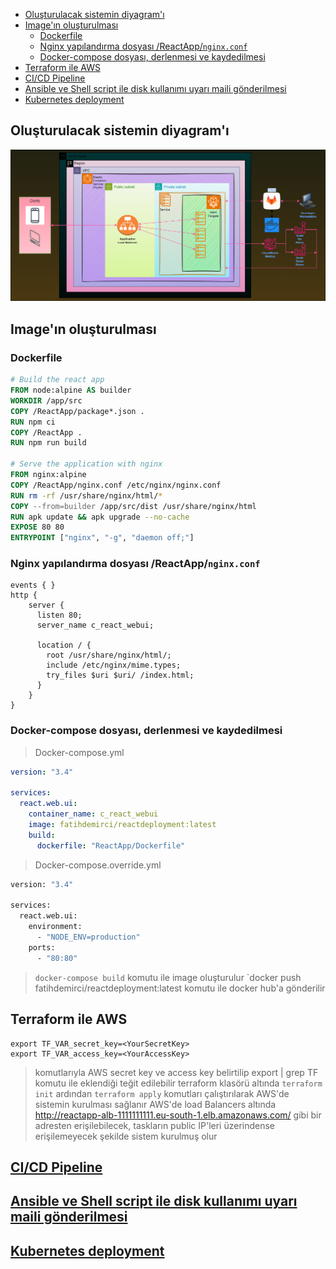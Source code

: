 - [Oluşturulacak sistemin diyagram'ı](#oluşturulacak-sistemin-diyagramı)
- [Image'ın oluşturulması](#imageın-oluşturulması)
  - [Dockerfile](#dockerfile)
  - [Nginx yapılandırma dosyası /ReactApp/`nginx.conf`](#nginx-yapılandırma-dosyası-reactappnginxconf)
  - [Docker-compose dosyası, derlenmesi ve kaydedilmesi](#docker-compose-dosyası-derlenmesi-ve-kaydedilmesi)
- [Terraform ile AWS](#terraform-ile-aws)
- [CI/CD Pipeline](#cicd-pipeline)
- [Ansible ve Shell script ile disk kullanımı uyarı maili gönderilmesi](#ansible-ve-shell-script-ile-disk-kullanımı-uyarı-maili-gönderilmesi)
- [Kubernetes deployment](#kubernetes-deployment)


## Oluşturulacak sistemin diyagram'ı
![diagram](images/aws.png)


## Image'ın oluşturulması

### Dockerfile
```Dockerfile
# Build the react app
FROM node:alpine AS builder
WORKDIR /app/src
COPY /ReactApp/package*.json .
RUN npm ci
COPY /ReactApp .
RUN npm run build

# Serve the application with nginx
FROM nginx:alpine
COPY /ReactApp/nginx.conf /etc/nginx/nginx.conf
RUN rm -rf /usr/share/nginx/html/*
COPY --from=builder /app/src/dist /usr/share/nginx/html
RUN apk update && apk upgrade --no-cache
EXPOSE 80 80
ENTRYPOINT ["nginx", "-g", "daemon off;"]
```

### Nginx yapılandırma dosyası /ReactApp/`nginx.conf`
```nginx
events { }
http {
    server {
      listen 80;
      server_name c_react_webui;

      location / {
        root /usr/share/nginx/html/;
        include /etc/nginx/mime.types;
        try_files $uri $uri/ /index.html;
      }
	}
}
```

### Docker-compose dosyası, derlenmesi ve kaydedilmesi
> Docker-compose.yml
```yml
version: "3.4"

services:
  react.web.ui:
    container_name: c_react_webui
    image: fatihdemirci/reactdeployment:latest
    build:
      dockerfile: "ReactApp/Dockerfile"
```
> Docker-compose.override.yml
```Dockerfile
version: "3.4"

services:
  react.web.ui:
    environment:
      - "NODE_ENV=production"
    ports:
      - "80:80"
```

> `docker-compose build` komutu ile image oluşturulur
> `docker push fatihdemirci/reactdeployment:latest komutu ile docker hub'a gönderilir


## Terraform ile AWS

```shell
export TF_VAR_secret_key=<YourSecretKey>
export TF_VAR_access_key=<YourAccessKey>
```
> komutlarıyla AWS secret key ve access key belirtilip
> export | grep TF komutu ile eklendiği teğit edilebilir
> terraform klasörü altında `terraform init` ardından `terraform apply` komutları çalıştırılarak AWS'de sistemin kurulması sağlanır
> AWS'de load Balancers altında http://reactapp-alb-1111111111.eu-south-1.elb.amazonaws.com/ gibi bir adresten erişilebilecek, taskların public IP'leri üzerindense erişilemeyecek şekilde sistem kurulmuş olur


## [CI/CD Pipeline](gitlab/)

## [Ansible ve Shell script ile disk kullanımı uyarı maili gönderilmesi](ansible/)

## [Kubernetes deployment](kubernetes/)
